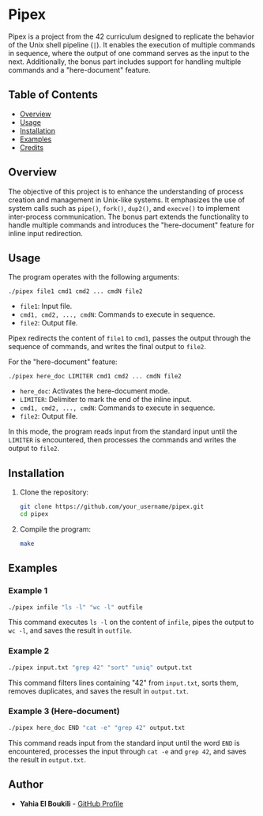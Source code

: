 # Pipex

Pipex is a project from the 42 curriculum designed to replicate the behavior of the Unix shell pipeline (`|`). It enables the execution of multiple commands in sequence, where the output of one command serves as the input to the next. Additionally, the bonus part includes support for handling multiple commands and a "here-document" feature.

## Table of Contents
- [Overview](#overview)
- [Usage](#usage)
- [Installation](#installation)
- [Examples](#examples)
- [Credits](#credits)

## Overview
The objective of this project is to enhance the understanding of process creation and management in Unix-like systems. It emphasizes the use of system calls such as `pipe()`, `fork()`, `dup2()`, and `execve()` to implement inter-process communication. The bonus part extends the functionality to handle multiple commands and introduces the "here-document" feature for inline input redirection.

## Usage

The program operates with the following arguments:
```
./pipex file1 cmd1 cmd2 ... cmdN file2
```
- `file1`: Input file.
- `cmd1, cmd2, ..., cmdN`: Commands to execute in sequence.
- `file2`: Output file.

Pipex redirects the content of `file1` to `cmd1`, passes the output through the sequence of commands, and writes the final output to `file2`.

For the "here-document" feature:
```
./pipex here_doc LIMITER cmd1 cmd2 ... cmdN file2
```
- `here_doc`: Activates the here-document mode.
- `LIMITER`: Delimiter to mark the end of the inline input.
- `cmd1, cmd2, ..., cmdN`: Commands to execute in sequence.
- `file2`: Output file.

In this mode, the program reads input from the standard input until the `LIMITER` is encountered, then processes the commands and writes the output to `file2`.

## Installation

1. Clone the repository:
	```bash
	git clone https://github.com/your_username/pipex.git
	cd pipex
	```

2. Compile the program:
	```bash
	make
	```

## Examples

### Example 1
```bash
./pipex infile "ls -l" "wc -l" outfile
```
This command executes `ls -l` on the content of `infile`, pipes the output to `wc -l`, and saves the result in `outfile`.

### Example 2
```bash
./pipex input.txt "grep 42" "sort" "uniq" output.txt
```
This command filters lines containing "42" from `input.txt`, sorts them, removes duplicates, and saves the result in `output.txt`.

### Example 3 (Here-document)
```bash
./pipex here_doc END "cat -e" "grep 42" output.txt
```
This command reads input from the standard input until the word `END` is encountered, processes the input through `cat -e` and `grep 42`, and saves the result in `output.txt`.

## Author

- **Yahia El Boukili** - [GitHub Profile](https://github.com/yahyaeb)